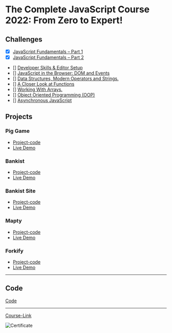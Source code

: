 # The Complete JavaScript Course 2022: From Zero to Expert!

## Challenges

- [x] [JavaScript Fundamentals – Part 1 ](./Challenges/JavaScript%20Fundamentals%20%E2%80%93%20Part%201/)
- [x] [JavaScript Fundamentals – Part 2](./Challenges/JavaScript%20Fundamentals%20%E2%80%93%20Part%202/)
- [] [Developer Skills & Editor Setup ](./Challenges/Developer%20Skills%20%26%20Editor%20Setup/)
- [] [JavaScript in the Browser: DOM and Events](./Challenges/JavaScript%20in%20the%20Browser%20DOM%20and%20Events/)
- [] [Data Structures, Modern Operators and Strings.](./Challenges/Data%20Structures%2C%20Modern%20Operators%20and%20Strings/)
- [] [A Closer Look at Functions](./Challenges/A%20Closer%20Look%20at%20Functions/)
- [] [Working With Arrays.](./Challenges/Working%20With%20Arrays/)
- [] [Object Oriented Programming (OOP)](<./Challenges/Object%20Oriented%20Programming%20(OOP)/>)
- [] [Asynchronous JavaScript](./Challenges/Asynchronous%20JavaScript/)

## Projects

### Pig Game

- [Project-code](./Projects/Pig-Game)
- [Live Demo](https://sayed-abdo490.netlify.app/) 

### Bankist

- [Project-code](./Projects/Bankist)
- [Live Demo](https://sayed-bankist.netlify.app/) 

### Bankist Site

- [Project-code](./Projects/Bankist-Site)
- [Live Demo](https://sayed-bankist-site.netlify.app/)

### Mapty

- [Project-code](./Projects/Mapty)
- [Live Demo](https://sayed-mapty.netlify.app/)

### Forkify

- [Project-code](./Projects/Forkify)
- [Live Demo]()

---

## Code

[Code](Code)

---

[Course-Link](https://www.udemy.com/course/the-complete-javascript-course/)<br>

![Certificate](https://via.placeholder.com/468x300?text=Certificate+Here)
